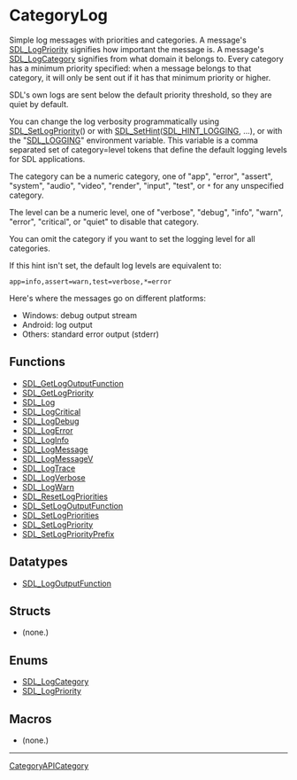 # CategoryLog

Simple log messages with priorities and categories. A message's
[SDL_LogPriority](SDL_LogPriority) signifies how important the message is.
A message's [SDL_LogCategory](SDL_LogCategory) signifies from what domain
it belongs to. Every category has a minimum priority specified: when a
message belongs to that category, it will only be sent out if it has that
minimum priority or higher.

SDL's own logs are sent below the default priority threshold, so they are
quiet by default.

You can change the log verbosity programmatically using
[SDL_SetLogPriority](SDL_SetLogPriority)() or with
[SDL_SetHint](SDL_SetHint)([SDL_HINT_LOGGING](SDL_HINT_LOGGING), ...), or
with the "[SDL_LOGGING](SDL_LOGGING)" environment variable. This variable
is a comma separated set of category=level tokens that define the default
logging levels for SDL applications.

The category can be a numeric category, one of "app", "error", "assert",
"system", "audio", "video", "render", "input", "test", or `*` for any
unspecified category.

The level can be a numeric level, one of "verbose", "debug", "info",
"warn", "error", "critical", or "quiet" to disable that category.

You can omit the category if you want to set the logging level for all
categories.

If this hint isn't set, the default log levels are equivalent to:

`app=info,assert=warn,test=verbose,*=error`

Here's where the messages go on different platforms:

- Windows: debug output stream
- Android: log output
- Others: standard error output (stderr)

<!-- END CATEGORY DOCUMENTATION -->

## Functions

<!-- DO NOT HAND-EDIT CATEGORY LISTS, THEY ARE AUTOGENERATED AND WILL BE OVERWRITTEN, BASED ON TAGS IN INDIVIDUAL PAGE FOOTERS. EDIT THOSE INSTEAD. -->
<!-- BEGIN CATEGORY LIST: CategoryLog, CategoryAPIFunction -->
- [SDL_GetLogOutputFunction](SDL_GetLogOutputFunction)
- [SDL_GetLogPriority](SDL_GetLogPriority)
- [SDL_Log](SDL_Log)
- [SDL_LogCritical](SDL_LogCritical)
- [SDL_LogDebug](SDL_LogDebug)
- [SDL_LogError](SDL_LogError)
- [SDL_LogInfo](SDL_LogInfo)
- [SDL_LogMessage](SDL_LogMessage)
- [SDL_LogMessageV](SDL_LogMessageV)
- [SDL_LogTrace](SDL_LogTrace)
- [SDL_LogVerbose](SDL_LogVerbose)
- [SDL_LogWarn](SDL_LogWarn)
- [SDL_ResetLogPriorities](SDL_ResetLogPriorities)
- [SDL_SetLogOutputFunction](SDL_SetLogOutputFunction)
- [SDL_SetLogPriorities](SDL_SetLogPriorities)
- [SDL_SetLogPriority](SDL_SetLogPriority)
- [SDL_SetLogPriorityPrefix](SDL_SetLogPriorityPrefix)
<!-- END CATEGORY LIST -->

## Datatypes

<!-- DO NOT HAND-EDIT CATEGORY LISTS, THEY ARE AUTOGENERATED AND WILL BE OVERWRITTEN, BASED ON TAGS IN INDIVIDUAL PAGE FOOTERS. EDIT THOSE INSTEAD. -->
<!-- BEGIN CATEGORY LIST: CategoryLog, CategoryAPIDatatype -->
- [SDL_LogOutputFunction](SDL_LogOutputFunction)
<!-- END CATEGORY LIST -->

## Structs

<!-- DO NOT HAND-EDIT CATEGORY LISTS, THEY ARE AUTOGENERATED AND WILL BE OVERWRITTEN, BASED ON TAGS IN INDIVIDUAL PAGE FOOTERS. EDIT THOSE INSTEAD. -->
<!-- BEGIN CATEGORY LIST: CategoryLog, CategoryAPIStruct -->
- (none.)
<!-- END CATEGORY LIST -->

## Enums

<!-- DO NOT HAND-EDIT CATEGORY LISTS, THEY ARE AUTOGENERATED AND WILL BE OVERWRITTEN, BASED ON TAGS IN INDIVIDUAL PAGE FOOTERS. EDIT THOSE INSTEAD. -->
<!-- BEGIN CATEGORY LIST: CategoryLog, CategoryAPIEnum -->
- [SDL_LogCategory](SDL_LogCategory)
- [SDL_LogPriority](SDL_LogPriority)
<!-- END CATEGORY LIST -->

## Macros

<!-- DO NOT HAND-EDIT CATEGORY LISTS, THEY ARE AUTOGENERATED AND WILL BE OVERWRITTEN, BASED ON TAGS IN INDIVIDUAL PAGE FOOTERS. EDIT THOSE INSTEAD. -->
<!-- BEGIN CATEGORY LIST: CategoryLog, CategoryAPIMacro -->
- (none.)
<!-- END CATEGORY LIST -->


----
[CategoryAPICategory](CategoryAPICategory)

